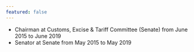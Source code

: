 ```yaml
---
featured: false
---
```

* Chairman at Customs, Excise & Tariff Committee (Senate) from June 2015 to June 2019
* Senator at Senate from May 2015 to May 2019

